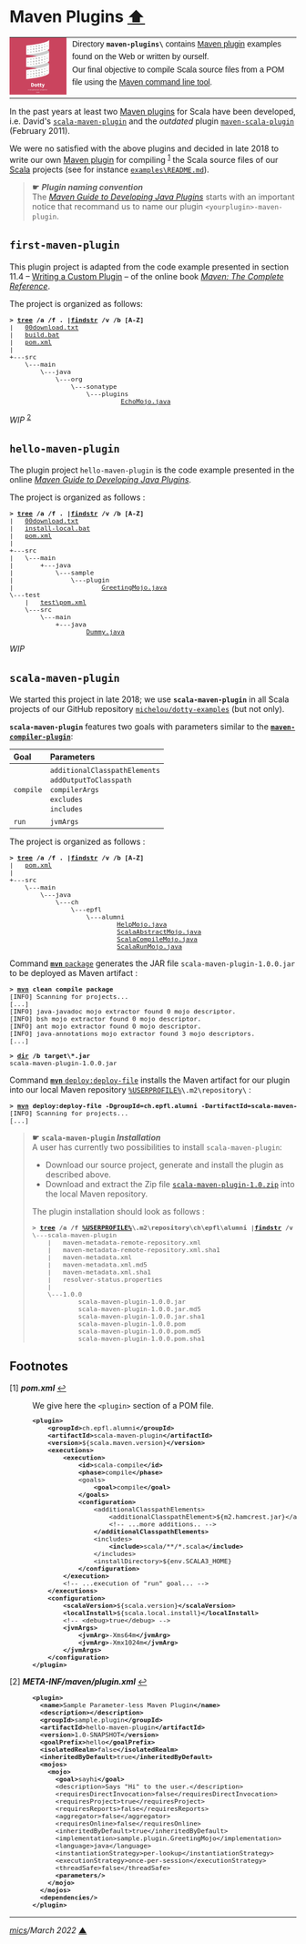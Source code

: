 # <span id="top">Maven Plugins</span> <span style="size:30%;"><a href="../README.md">⬆</a></span>

<table style="font-family:Helvetica,Arial;font-size:14px;line-height:1.6;">
  <tr>
  <td style="border:0;padding:0 10px 0 0;min-width:100px;">
    <a href="https://dotty.epfl.ch/" rel="external"><img style="border:0;width:100px;" src="../docs/images/dotty.png" width="100" alt="Dotty project"/></a>
  </td>
  <td style="border:0;padding:0;vertical-align:text-top;">
    Directory <strong><code>maven-plugins\</code></strong> contains <a href="https://maven.apache.org/plugins">Maven plugin</a> examples found on the Web or written by ourself.<br/>Our final objective to compile Scala source files from a POM file using the <a href="https://maven.apache.org/ref/current/maven-embedder/cli.html">Maven command line tool</a>.
  </td>
  </tr>
</table>

In the past years at least two [Maven plugins][apache_maven_plugins] for Scala have been developed, i.e. David's [`scala-maven-plugin`](https://davidb.github.io/scala-maven-plugin/) and the *outdated* plugin [`maven-scala-plugin`](https://mvnrepository.com/artifact/org.scala-tools/maven-scala-plugin) (February 2011).

We were no satisfied with the above plugins and decided in late 2018 to write our own [Maven plugin][apache_maven_plugins] for compiling <sup id="anchor_01"><a href="#footnote_01">1</a></sup> the Scala source files of our [Scala] projects (see for instance [`examples\README.md`](../examples/README.md)).

> **&#9755;** ***Plugin naming convention***<br/>
> The [*Maven Guide to Developing Java Plugins*](https://maven.apache.org/guides/plugin/guide-java-plugin-development.html) starts with an important notice that recommand us to name our plugin <code>&lt;yourplugin&gt;-maven-plugin</code>.

## <span id="first_plugin">`first-maven-plugin`</span>

This plugin project is adapted from the code example presented in section 11.4 &ndash; [Writing a Custom Plugin](https://books.sonatype.com/mvnref-book/reference/writing-plugins-sect-custom-plugin.html) &ndash; of the online book [*Maven: The Complete Reference*](https://books.sonatype.com/mvnref-book/reference/index.html).

The project is organized as follows:

<pre style="font-size:80%;">
<b>&gt; <a href="https://docs.microsoft.com/en-us/windows-server/administration/windows-commands/tree">tree</a> /a /f . |<a href="https://docs.microsoft.com/en-us/windows-server/administration/windows-commands/findstr">findstr</a> /v /b [A-Z]</b>
|   <a href="./first-maven-plugin/00download.txt">00download.txt</a>
|   <a href="./first-maven-plugin/build.bat">build.bat</a>
|   <a href="./first-maven-plugin/pom.xml">pom.xml</a>
|
+---src
    \---main
        \---java
            \---org
                \---sonatype
                    \---plugins
                             <a href="./first-maven-plugin/src/main/java/org/sonatype/plugins/EchoMojo.java">EchoMojo.java</a>
</pre>

*WIP* <sup id="anchor_02"><a href="#footnote_02">2</a></sup>

## <span id="hello_plugin">`hello-maven-plugin`</span>

The plugin project `hello-maven-plugin` is the code example presented in the online [*Maven Guide to Developing Java Plugins*](https://maven.apache.org/guides/plugin/guide-java-plugin-development.html).

The project is organized as follows :

<pre style="font-size:80%;">
<b>&gt; <a href="">tree</a> /a /f . |<a href="">findstr</a> /v /b [A-Z]</b>
|   <a href="./hello-maven-plugin/00download.txt">00download.txt</a>
|   <a href="./hello-maven-plugin/install-local.bat">install-local.bat</a>
|   <a href="./hello-maven-plugin/pom.xml">pom.xml</a>
|
+---src
|   \---main
|       +---java
|           \---sample
|               \---plugin
|                       <a href="./hello-maven-plugin/src/main/java/sample/plugin/GreetingMojo.java">GreetingMojo.java</a>
\---test
    |   <a href="./hello-maven-plugin/test/pom.xml">test\pom.xml</a>
    \---src
        \---main
            +---java
                    <a href="./hello-maven-plugin/test/src/main/java/Dummy.java">Dummy.java</a>
</pre>

*WIP*

## <span id="scala_maven_plugin">`scala-maven-plugin`</span>

We started this project in late 2018; we use **`scala-maven-plugin`** in all Scala projects of our GitHub repository [`michelou/dotty-examples`](https://github.com/michelou/dotty-examples) (but not only).

**`scala-maven-plugin`** features two goals with parameters similar to the [**`maven-compiler-plugin`**](https://maven.apache.org/plugins/maven-compiler-plugin/plugin-info.html):

| Goal     | Parameters |
|:---------|:-----------|
| `compile`| `additionalClasspathElements`<br/>`addOutputToClasspath`<br/>`compilerArgs`<br/>`excludes`<br/>`includes` |
| `run`    | `jvmArgs`|

The project is organized as follows :

<pre style="font-size:80%;">
<b>&gt; <a href="https://docs.microsoft.com/en-us/windows-server/administration/windows-commands/tree">tree</a> /a /f . |<a href="https://docs.microsoft.com/en-us/windows-server/administration/windows-commands/findstr">findstr</a> /v /b [A-Z]</b>
|   <a href="./scala-maven-plugin/pom.xml">pom.xml</a>
|
+---src
    \---main
        \---java
            \---ch
                \---epfl
                    \---alumni
                            <a href="./scala-maven-plugin/src/main/java/ch/epfl/alumni/HelpMojo.java">HelpMojo.java</a>
                            <a href="./scala-maven-plugin/src/main/java/ch/epfl/alumni/ScalaAbstractMojo.java">ScalaAbstractMojo.java</a>
                            <a href="./scala-maven-plugin/src/main/java/ch/epfl/alumni/ScalaCompileMojo.java">ScalaCompileMojo.java</a>
                            <a href="./scala-maven-plugin/src/main/java/ch/epfl/alumni/ScalaRunMojo.java">ScalaRunMojo.java</a>
</pre>

Command [**`mvn`** `package`][apache_maven_cli] generates the JAR file `scala-maven-plugin-1.0.0.jar` to be deployed as Maven artifact :

<pre style="font-size:80%;">
<b>&gt; <a href="https://maven.apache.org/ref/current/maven-embedder/cli.html">mvn</a> clean compile package</b>
[INFO] Scanning for projects...
[...]
[INFO] java-javadoc mojo extractor found 0 mojo descriptor.
[INFO] bsh mojo extractor found 0 mojo descriptor.
[INFO] ant mojo extractor found 0 mojo descriptor.
[INFO] java-annotations mojo extractor found 3 mojo descriptors.
[...]
&nbsp;
<b>&gt; <a href="https://docs.microsoft.com/en-us/windows-server/administration/windows-commands/dir">dir</a> /b target\*.jar</b>
scala-maven-plugin-1.0.0.jar
</pre>

Command [**`mvn`** `deploy:deploy-file`][apache_maven_cli] installs the Maven artifact for our plugin into our local Maven repository <code><a href="https://en.wikipedia.org/wiki/Environment_variable#Default_values">%USERPROFILE%</a>\\.m2\repository\\</code> :

<pre style="font-size:80%;">
<b>&gt; <a href="https://maven.apache.org/ref/current/maven-embedder/cli.html">mvn</a> deploy:deploy-file -DgroupId=ch.epfl.alumni -DartifactId=scala-maven-plugin -Dversion=1.0.0 -Durl=file://%USERPROFILE%/.m2/repository -DupdateReleaseInfo=true -Dfile=.\target\scala-maven-plugin-1.0.0.jar -Dpackaging=jar -DpomFile=.\pom.xml -DgeneratePom=true -DcreateChecksum=true</b>
[INFO] Scanning for projects...
[...]
</pre>

> **&#9755;** **`scala-maven-plugin` *Installation***<br/>
> A user has currently two possibilities to install `scala-maven-plugin`:
> - Download our source project, generate and install the plugin as described above.
> - Download and extract the Zip file [`scala-maven-plugin-1.0.zip`](../bin/scala-maven-plugin-1.0.zip) into the local Maven repository.
>
> The plugin installation should look as follows :
> <pre style="font-size:80%;">
> <b>&gt; <a href="https://docs.microsoft.com/en-us/windows-server/administration/windows-commands/tree">tree</a> /a /f <a href="https://en.wikipedia.org/wiki/Environment_variable#Default_values">%USERPROFILE%</a>\.m2\repository\ch\epfl\alumni |<a href="https://docs.microsoft.com/en-us/windows-server/administration/windows-commands/findstr">findstr</a> /v /b [A-Z]</b>
> \---scala-maven-plugin
>     |   maven-metadata-remote-repository.xml
>     |   maven-metadata-remote-repository.xml.sha1
>     |   maven-metadata.xml
>     |   maven-metadata.xml.md5
>     |   maven-metadata.xml.sha1
>     |   resolver-status.properties
>     |
>     \---1.0.0
>             scala-maven-plugin-1.0.0.jar
>             scala-maven-plugin-1.0.0.jar.md5
>             scala-maven-plugin-1.0.0.jar.sha1
>             scala-maven-plugin-1.0.0.pom
>             scala-maven-plugin-1.0.0.pom.md5
>             scala-maven-plugin-1.0.0.pom.sha1
> </pre>

<!--
- [POM Code Convention](https://maven.apache.org/developers/conventions/code.html#pom-code-convention)
-->

<!-- ##################################################################### -->

## <span id="footnotes">Footnotes</span>

<span id="footnote_01">[1]</span> ***pom.xml*** [↩](#anchor_01)

<dl><dd>
We give here the <code>&lt;plugin></code> section of a POM file.
</dd>
<dd>
<pre style="font-size:80%;">
<b>&lt;plugin></b>
    <b>&lt;groupId></b>ch.epfl.alumni<b>&lt;/groupId></b>
    <b>&lt;artifactId></b>scala-maven-plugin<b>&lt;/artifactId></b>
    <b>&lt;version></b>${scala.maven.version}<b>&lt;/version></b>
    <b>&lt;executions></b>
        <b>&lt;execution></b>
            <b>&lt;id></b>scala-compile<b>&lt;/id></b>
            <b>&lt;phase></b>compile<b>&lt;/phase></b>
            &lt;goals>
                <b>&lt;goal></b>compile<b>&lt;/goal></b>
            <b>&lt;/goals></b>
            <b>&lt;configuration></b>
                &lt;additionalClasspathElements>
                    &lt;additionalClasspathElement>${m2.hamcrest.jar}&lt;/additionalClasspathElement>
                    &lt;!-- ...more additions.. -->
                <b>&lt;/additionalClasspathElements></b>
                &lt;includes>
                    <b>&lt;include></b>scala/**/*.scala<b>&lt;/include></b>
                &lt;/includes>
                &lt;installDirectory>${env.SCALA3_HOME}</installDirectory>
            <b>&lt;/configuration></b>
        <b>&lt;/execution></b>
        &lt;!-- ...execution of "run" goal... -->
    <b>&lt;/executions></b>
    <b>&lt;configuration></b>
        <b>&lt;scalaVersion></b>${scala.version}<b>&lt;/scalaVersion></b>
        <b>&lt;localInstall></b>${scala.local.install}<b>&lt;/localInstall></b>
        &lt;!-- &lt;debug>true&lt;/debug> -->
        <b>&lt;jvmArgs></b>
            <b>&lt;jvmArg></b>-Xms64m<b>&lt;/jvmArg></b>
            <b>&lt;jvmArg></b>-Xmx1024m<b>&lt;/jvmArg></b>
        <b>&lt;/jvmArgs></b>
    <b>&lt;/configuration></b>
<b>&lt;/plugin></b>
</pre>
</dd></dl>

<span id="footnote_02">[2]</span> ***META-INF/maven/plugin.xml*** [↩](#anchor_02)

<dl><dd>
<pre style="font-size:80%;">
<b>&lt;plugin></b>
  <b>&lt;name></b>Sample Parameter-less Maven Plugin<b>&lt;/name></b>
  <b>&lt;description></b><b>&lt;/description></b>
  <b>&lt;groupId></b>sample.plugin<b>&lt;/groupId></b>
  <b>&lt;artifactId></b>hello-maven-plugin<b>&lt;/artifactId></b>
  <b>&lt;version></b>1.0-SNAPSHOT<b>&lt;/version></b>
  <b>&lt;goalPrefix></b>hello<b>&lt;/goalPrefix></b>
  <b>&lt;isolatedRealm></b>false<b>&lt;/isolatedRealm></b>
  <b>&lt;inheritedByDefault></b>true<b>&lt;/inheritedByDefault></b>
  <b>&lt;mojos></b>
    <b>&lt;mojo></b>
      <b>&lt;goal></b>sayhi<b>&lt;/goal></b>
      &lt;description>Says &quot;Hi&quot; to the user.&lt;/description>
      &lt;requiresDirectInvocation>false&lt;/requiresDirectInvocation>
      &lt;requiresProject>true&lt;/requiresProject>
      &lt;requiresReports>false&lt;/requiresReports>
      &lt;aggregator>false&lt;/aggregator>
      &lt;requiresOnline>false&lt;/requiresOnline>
      &lt;inheritedByDefault>true&lt;/inheritedByDefault>
      &lt;implementation>sample.plugin.GreetingMojo&lt;/implementation>
      &lt;language>java&lt;/language>
      &lt;instantiationStrategy>per-lookup&lt;/instantiationStrategy>
      &lt;executionStrategy>once-per-session&lt;/executionStrategy>
      &lt;threadSafe>false&lt;/threadSafe>
      <b>&lt;parameters/></b>
    <b>&lt;/mojo></b>
  <b>&lt;/mojos></b>
  <b>&lt;dependencies/></b>
<b>&lt;/plugin></b>
</pre>
</dd></dl>

***

*[mics](https://lampwww.epfl.ch/~michelou/)/March 2022* [**&#9650;**](#top)
<span id="bottom">&nbsp;</span>

<!-- link refs -->

[apache_maven_cli]: https://maven.apache.org/ref/current/maven-embedder/cli.html
[apache_maven_plugins]: https://maven.apache.org/plugins
[scala]: https://www.scala-lang.org/
